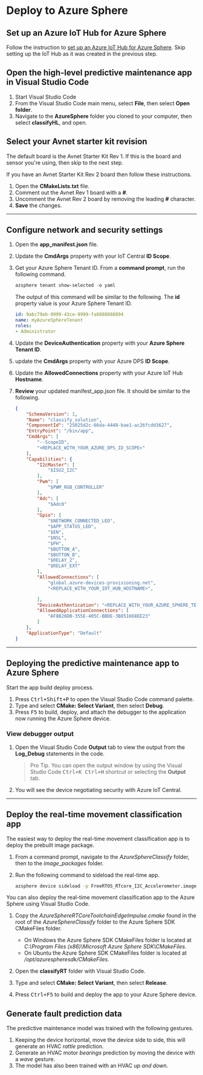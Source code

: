 # Deploy to Azure Sphere

## Set up an Azure IoT Hub for Azure Sphere

Follow the instruction to [set up an Azure IoT Hub for Azure Sphere](https://learn.microsoft.com/azure-sphere/app-development/setup-iot-hub). Skip setting up the IoT Hub as it was created in the previous step.

## Open the high-level predictive maintenance app in Visual Studio Code

1. Start Visual Studio Code
1. From the Visual Studio Code main menu, select **File**, then select **Open folder**.
1. Navigate to the **AzureSphere** folder you cloned to your computer, then select **classifyHL**, and open.

## Select your Avnet starter kit revision

The default board is the Avnet Starter Kit Rev 1. If this is the board and sensor you're using, then skip to the next step.

If you have an Avnet Starter Kit Rev 2 board then follow these instructions.

1. Open the **CMakeLists.txt** file.
1. Comment out the Avnet Rev 1 board with a **#**.
1. Uncomment the Avnet Rev 2 board by removing the leading **#** character.
1. **Save** the changes.

---

## Configure network and security settings

1. Open the **app_manifest.json** file.
1. Update the **CmdArgs** property with your IoT Central **ID Scope**.
1. Get your Azure Sphere Tenant ID. From a **command prompt**, run the following command.

    ```powershell
    azsphere tenant show-selected -o yaml
    ```

    The output of this command will be similar to the following. The **id** property value is your Azure Sphere Tenant ID.

    ```yaml
    id: 9abc79eb-9999-43ce-9999-fa8888888894
    name: myAzureSphereTenant
    roles:
    - Administrator
    ```

1. Update the **DeviceAuthentication** property with your **Azure Sphere Tenant ID**.
1. update the **CmdArgs** property with your Azure DPS **ID Scope**.
1. Update the **AllowedConnections** property with your Azure IoT Hub **Hostname**.
1. **Review** your updated manifest_app.json file. It should be similar to the following.

    ```json
   {
        "SchemaVersion": 1,
        "Name": "classify_solution",
        "ComponentId": "25025d2c-66da-4448-bae1-ac26fcdd3627",
        "EntryPoint": "/bin/app",
        "CmdArgs": [
            "--ScopeID",
            "<REPLACE_WITH_YOUR_AZURE_DPS_ID_SCOPE>"
        ],
        "Capabilities": {
            "I2cMaster": [
                "$ISU2_I2C"
            ],
            "Pwm": [
                "$PWM_RGB_CONTROLLER"
            ],
            "Adc": [
                "$Adc0"
            ],
            "Gpio": [
                "$NETWORK_CONNECTED_LED",
                "$APP_STATUS_LED",
                "$EN",
                "$NSL",
                "$PH",
                "$BUTTON_A",
                "$BUTTON_B",
                "$RELAY_2",
                "$RELAY_EXT"
            ],
            "AllowedConnections": [
                "global.azure-devices-provisioning.net",
                "<REPLACE_WITH_YOUR_IOT_HUB_HOSTNAME>",
    
            ],
            "DeviceAuthentication": "<REPLACE_WITH_YOUR_AZURE_SPHERE_TENANT_ID>",
            "AllowedApplicationConnections": [
                "AF8B26DB-355E-405C-BBDE-3B851668EE23"
            ]
        },
        "ApplicationType": "Default"
    }

    ```

---

## Deploying the predictive maintenance app to Azure Sphere

Start the app build deploy process.

1. Press <kbd>Ctrl+Shift+P</kbd> to open the Visual Studio Code command palette.
1. Type and select **CMake: Select Variant**, then select **Debug**.
1. Press <kbd>F5</kbd> to build, deploy, and attach the debugger to the application now running the Azure Sphere device.

### View debugger output

1. Open the Visual Studio Code **Output** tab to view the output from the **Log_Debug** statements in the code.

    > Pro Tip. You can open the output window by using the Visual Studio Code <kbd>Ctrl+K Ctrl+H</kbd> shortcut or selecting the **Output** tab.

1. You will see the device negotiating security with Azure IoT Central.

---

## Deploy the real-time movement classification app

The easiest way to deploy the real-time movement classification app is to deploy the prebuilt image package.

1. From a command prompt, navigate to the *AzureSphereClassify* folder, then to the *image_packages* folder.
1. Run the following command to sideload the real-time app.

    ```bash
    azsphere device sideload -p FreeRTOS_RTcore_I2C_Accelerometer.imagepackage
    ```

You can also deploy the real-time movement classification app to the Azure Sphere using Visual Studio Code.

1. Copy the *AzureSphereRTCoreToolchainEdgeImpulse.cmake* found in the root of the *AzureSphereClassify* folder to the Azure Sphere SDK CMakeFiles folder.

    - On Windows the Azure Sphere SDK CMakeFiles folder is located at *C:\Program Files (x86)\Microsoft Azure Sphere SDK\CMakeFiles*.
    - On Ubuntu the Azure Sphere SDK CMakeFiles folder is located at */opt/azurespheresdk/CMakeFiles*.

1. Open the **classifyRT** folder with Visual Studio Code.
1. Type and select **CMake: Select Variant**, then select **Release**.
1. Press <kbd>Ctrl+F5</kbd> to build and deploy the app to your Azure Sphere device.

## Generate fault prediction data

The predictive maintenance model was trained with the following gestures.

1. Keeping the device horizontal, move the device side to side, this will generate an HVAC *rattle* prediction.
1. Generate an HVAC motor *bearings* prediction by moving the device with a *wave* gesture.
1. The model has also been trained with an HVAC *up and down*.

<!-- --- -->

<!-- ## View your device on the IoT Central Dashboard

1. Switch back to the **Azure IoT Central** web portal.
1. Select **Devices** from the IoT Central sidebar menu.
1. Select the **predictive Maintenance** template.
1. When your device enrolls into IoT Central, you may be prompted to **Refresh** the device list.
1. Select your device, the device details page will open to display the device properties.

![This image shows the About, Overview and Raw Data tabs](media/iot_central_view_device.png) -->
